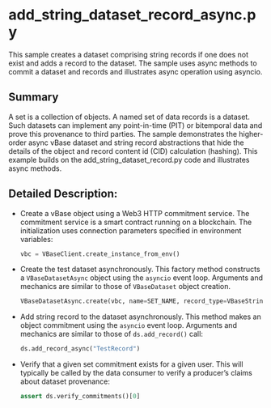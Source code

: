 # add_string_dataset_record_async.py

This sample creates a dataset comprising string records
if one does not exist and adds a record to the dataset.
The sample uses async methods to commit a dataset and records
and illustrates async operation using asyncio.

## Summary

A set is a collection of objects.
A named set of data records is a dataset.
Such datasets can implement any point-in-time (PIT) or bitemporal data
and prove this provenance to third parties.
The sample demonstrates the higher-order async vBase dataset and string record abstractions
that hide the details of the object and record content id (CID) calculation (hashing).
This example builds on the add_string_dataset_record.py code and
illustrates async methods.

## Detailed Description:

- Create a vBase object using a Web3 HTTP commitment service.
  The commitment service is a smart contract running on a blockchain.
  The initialization uses connection parameters specified in environment variables:
  ```python
  vbc = VBaseClient.create_instance_from_env()
  ```
- Create the test dataset asynchronously.
  This factory method constructs a `VBaseDatasetAsync` object
  using the `asyncio` event loop.
  Arguments and mechanics are similar to those of `VBaseDataset` object creation.
  ```python
  VBaseDatasetAsync.create(vbc, name=SET_NAME, record_type=VBaseStringObject)
  ```
- Add string record to the dataset asynchronously.
  This method makes an object commitment using the `asyncio` event loop.
  Arguments and mechanics are similar to those of `ds.add_record()` call:
  ```python
  ds.add_record_async("TestRecord")
  ```
- Verify that a given set commitment exists for a given user.
  This will typically be called by the data consumer to verify
  a producer’s claims about dataset provenance:
  ```python
  assert ds.verify_commitments()[0]
  ```
